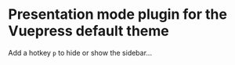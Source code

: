 # Presentation mode plugin for the Vuepress default theme

Add a hotkey `p` to hide or show the sidebar...

